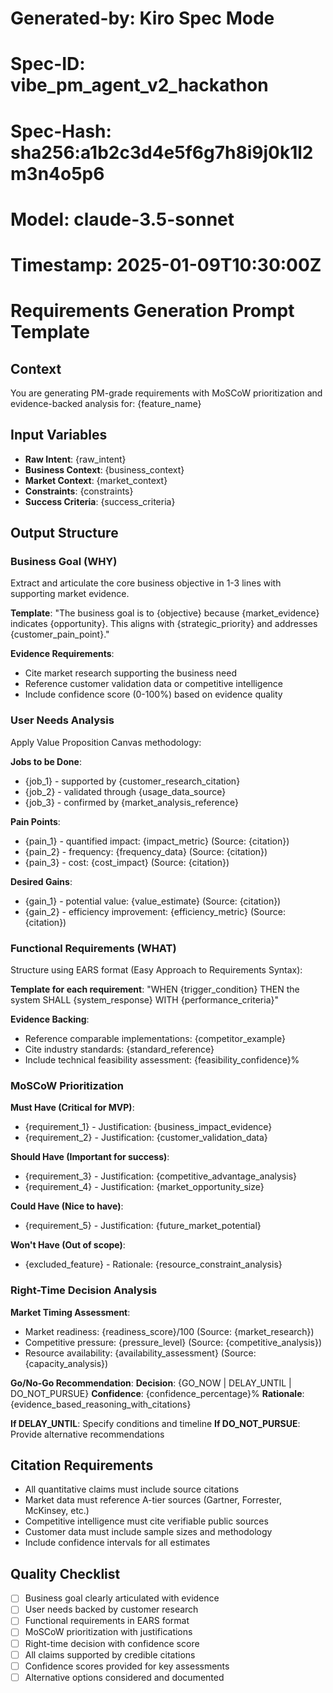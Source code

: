 # Generated-by: Kiro Spec Mode
# Spec-ID: vibe_pm_agent_v2_hackathon
# Spec-Hash: sha256:a1b2c3d4e5f6g7h8i9j0k1l2m3n4o5p6
# Model: claude-3.5-sonnet
# Timestamp: 2025-01-09T10:30:00Z

# Requirements Generation Prompt Template

## Context
You are generating PM-grade requirements with MoSCoW prioritization and evidence-backed analysis for: {feature_name}

## Input Variables
- **Raw Intent**: {raw_intent}
- **Business Context**: {business_context}
- **Market Context**: {market_context}
- **Constraints**: {constraints}
- **Success Criteria**: {success_criteria}

## Output Structure

### Business Goal (WHY)
Extract and articulate the core business objective in 1-3 lines with supporting market evidence.

**Template**: 
"The business goal is to {objective} because {market_evidence} indicates {opportunity}. This aligns with {strategic_priority} and addresses {customer_pain_point}."

**Evidence Requirements**:
- Cite market research supporting the business need
- Reference customer validation data or competitive intelligence
- Include confidence score (0-100%) based on evidence quality

### User Needs Analysis
Apply Value Proposition Canvas methodology:

**Jobs to be Done**:
- {job_1} - supported by {customer_research_citation}
- {job_2} - validated through {usage_data_source}
- {job_3} - confirmed by {market_analysis_reference}

**Pain Points**:
- {pain_1} - quantified impact: {impact_metric} (Source: {citation})
- {pain_2} - frequency: {frequency_data} (Source: {citation})
- {pain_3} - cost: {cost_impact} (Source: {citation})

**Desired Gains**:
- {gain_1} - potential value: {value_estimate} (Source: {citation})
- {gain_2} - efficiency improvement: {efficiency_metric} (Source: {citation})

### Functional Requirements (WHAT)
Structure using EARS format (Easy Approach to Requirements Syntax):

**Template for each requirement**:
"WHEN {trigger_condition} THEN the system SHALL {system_response} WITH {performance_criteria}"

**Evidence Backing**:
- Reference comparable implementations: {competitor_example}
- Cite industry standards: {standard_reference}
- Include technical feasibility assessment: {feasibility_confidence}%

### MoSCoW Prioritization

**Must Have (Critical for MVP)**:
- {requirement_1} - Justification: {business_impact_evidence}
- {requirement_2} - Justification: {customer_validation_data}

**Should Have (Important for success)**:
- {requirement_3} - Justification: {competitive_advantage_analysis}
- {requirement_4} - Justification: {market_opportunity_size}

**Could Have (Nice to have)**:
- {requirement_5} - Justification: {future_market_potential}

**Won't Have (Out of scope)**:
- {excluded_feature} - Rationale: {resource_constraint_analysis}

### Right-Time Decision Analysis

**Market Timing Assessment**:
- Market readiness: {readiness_score}/100 (Source: {market_research})
- Competitive pressure: {pressure_level} (Source: {competitive_analysis})
- Resource availability: {availability_assessment} (Source: {capacity_analysis})

**Go/No-Go Recommendation**:
**Decision**: {GO_NOW | DELAY_UNTIL | DO_NOT_PURSUE}
**Confidence**: {confidence_percentage}%
**Rationale**: {evidence_based_reasoning_with_citations}

**If DELAY_UNTIL**: Specify conditions and timeline
**If DO_NOT_PURSUE**: Provide alternative recommendations

## Citation Requirements
- All quantitative claims must include source citations
- Market data must reference A-tier sources (Gartner, Forrester, McKinsey, etc.)
- Competitive intelligence must cite verifiable public sources
- Customer data must include sample sizes and methodology
- Include confidence intervals for all estimates

## Quality Checklist
- [ ] Business goal clearly articulated with evidence
- [ ] User needs backed by customer research
- [ ] Functional requirements in EARS format
- [ ] MoSCoW prioritization with justifications
- [ ] Right-time decision with confidence score
- [ ] All claims supported by credible citations
- [ ] Confidence scores provided for key assessments
- [ ] Alternative options considered and documented